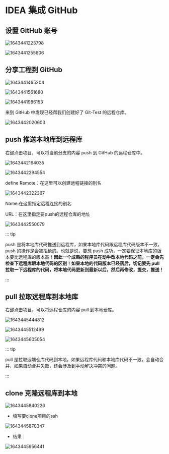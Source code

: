 # IDEA 集成 GitHub

## 设置 GitHub 账号

![1643441223798](./images/07/01.png)

![1643441255606](./images/07/02.png)

## 分享工程到 GitHub

![1643441465204](./images/07/03.png)

![1643441561680](./images/07/04.png)

![1643441986153](./images/07/05.png)

来到 GitHub 中发现已经帮我们创建好了 Git-Test 的远程仓库。

![1643442020603](./images/07/06.png)

## push 推送本地库到远程库

右键点击项目，可以将当前分支的内容 push 到 GitHub 的远程仓库中。

![1643442164035](./images/07/07.png)

![1643442294554](./images/07/08.png)

define Remote：在这里可以创建远程链接的别名

![1643442322367](./images/07/09.png)

Name:在这里指定远程连接的别名

URL：在这里指定要push的远程仓库的地址

![1643442550079](./images/07/10.png)

::: tip

push 是将本地库代码推送到远程库，如果本地库代码跟远程库代码版本不一致，push 的操作是会被拒绝的。也就是说，要想 push 成功，一定要保证本地库的版本要比远程库的版本高！**因此一个成熟的程序员在动手改本地代码之前，一定会先检查下远程库跟本地代码的区别！如果本地的代码版本已经落后，切记要先 pull 拉取一下远程库的代码，将本地代码更新到最新以后，然后再修改，提交，推送！**

:::

## pull 拉取远程库到本地库

右键点击项目，可以将远程仓库的内容 pull 到本地仓库。

![1643445444812](./images/07/11.png)

![1643445512499](./images/07/12.png)

![1643445605054](./images/07/13.png)

::: tip

pull 是拉取远端仓库代码到本地，如果远程库代码和本地库代码不一致，会自动合并，如果自动合并失败，还会涉及到手动解决冲突的问题。

:::

## clone 克隆远程库到本地

![1643445840226](./images/07/14.png)

+ 填写要clone项目的ssh

![1643445870347](./images/07/15.png)

+ 结果

![1643445956441](./images/07/16.png)

